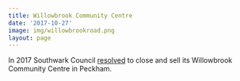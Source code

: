 ```yaml
---
title: Willowbrook Community Centre 
date: '2017-10-27'
image: img/willowbrookroad.png
layout: page
---
```

In 2017 Southwark Council [resolved](https://moderngov.southwark.gov.uk/mgIssueHistoryHome.aspx?IId=50009053&PlanId=404) to close and sell its Willowbrook Community Centre in Peckham.  
